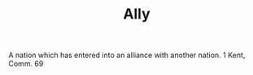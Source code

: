 ---
title: Ally
letter: A
permalink: "/definitions/ally.html"
body: A nation which has entered into an alliance with another nation. 1 Kent, Comm.
  69
published_at: '2018-07-07'
layout: post
---